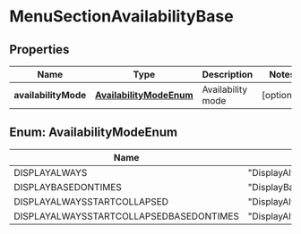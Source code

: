 
# MenuSectionAvailabilityBase

## Properties
Name | Type | Description | Notes
------------ | ------------- | ------------- | -------------
**availabilityMode** | [**AvailabilityModeEnum**](#AvailabilityModeEnum) | Availability mode |  [optional]


<a name="AvailabilityModeEnum"></a>
## Enum: AvailabilityModeEnum
Name | Value
---- | -----
DISPLAYALWAYS | &quot;DisplayAlways&quot;
DISPLAYBASEDONTIMES | &quot;DisplayBasedOnTimes&quot;
DISPLAYALWAYSSTARTCOLLAPSED | &quot;DisplayAlwaysStartCollapsed&quot;
DISPLAYALWAYSSTARTCOLLAPSEDBASEDONTIMES | &quot;DisplayAlwaysStartCollapsedBasedOnTimes&quot;




